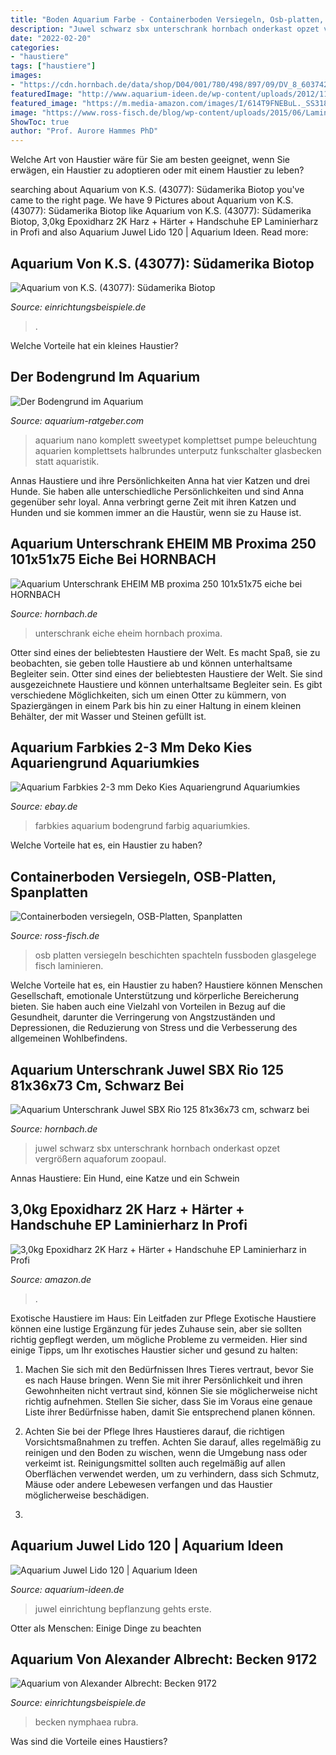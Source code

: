 ```yaml
---
title: "Boden Aquarium Farbe - Containerboden Versiegeln, Osb-platten, Spanplatten"
description: "Juwel schwarz sbx unterschrank hornbach onderkast opzet vergrößern aquaforum zoopaul"
date: "2022-02-20"
categories:
- "haustiere"
tags: ["haustiere"]
images:
- "https://cdn.hornbach.de/data/shop/D04/001/780/498/897/09/DV_8_6037424_01_4c_DE_20160520191953.jpg"
featuredImage: "http://www.aquarium-ideen.de/wp-content/uploads/2012/11/aquarium-einrichten-juwel-lido-120.jpg"
featured_image: "https://m.media-amazon.com/images/I/614T9FNEBuL._SS318_.jpg"
image: "https://www.ross-fisch.de/blog/wp-content/uploads/2015/06/Laminieren-005.jpg"
ShowToc: true
author: "Prof. Aurore Hammes PhD"
---
```



Welche Art von Haustier wäre für Sie am besten geeignet, wenn Sie erwägen, ein Haustier zu adoptieren oder mit einem Haustier zu leben?

	

		
searching about Aquarium von K.S. (43077): Südamerika Biotop you've came to the right page. We have 9 Pictures about Aquarium von K.S. (43077): Südamerika Biotop like Aquarium von K.S. (43077): Südamerika Biotop, 3,0kg Epoxidharz 2K Harz + Härter + Handschuhe EP Laminierharz in Profi and also Aquarium Juwel Lido 120 | Aquarium Ideen. Read more:
		
    
## Aquarium Von K.S. (43077): Südamerika Biotop

<img loading=lazy src="https://www.einrichtungsbeispiele.de/images_43077/h1080_w1920/aquarium-suedamerika-biotop__8ff03b7188cb38437a8de35c49ba3a49.jpg" onerror="this.onerror=null;this.src='https://tse1.mm.bing.net/th?id=OIP.JTPLHpIKfH2sHhs8xL8gxgHaJ4&amp;pid=15.1';" alt="Aquarium von K.S. (43077): Südamerika Biotop">

_Source: einrichtungsbeispiele.de_

>. 

	

Welche Vorteile hat ein kleines Haustier?

    
## Der Bodengrund Im Aquarium

<img loading=lazy src="https://m.media-amazon.com/images/I/614T9FNEBuL._SS318_.jpg" onerror="this.onerror=null;this.src='https://tse1.mm.bing.net/th?id=OIP.zX50CAOYaisy8103_ViSdAAAAA&amp;pid=15.1';" alt="Der Bodengrund im Aquarium">

_Source: aquarium-ratgeber.com_

>aquarium nano komplett sweetypet komplettset pumpe beleuchtung aquarien komplettsets halbrundes unterputz funkschalter glasbecken statt aquaristik. 

	

Annas Haustiere und ihre Persönlichkeiten
Anna hat vier Katzen und drei Hunde. Sie haben alle unterschiedliche Persönlichkeiten und sind Anna gegenüber sehr loyal. Anna verbringt gerne Zeit mit ihren Katzen und Hunden und sie kommen immer an die Haustür, wenn sie zu Hause ist.

    
## Aquarium Unterschrank EHEIM MB Proxima 250 101x51x75 Eiche Bei HORNBACH

<img loading=lazy src="https://cdn.hornbach.de/data/shop/D04/001/780/491/478/652/DV_8_4641692_01_4c_AT_20181204163339.jpg" onerror="this.onerror=null;this.src='https://tse1.mm.bing.net/th?id=OIP.MsbQMAjO-vVlyeTlpCHN0AHaF7&amp;pid=15.1';" alt="Aquarium Unterschrank EHEIM MB proxima 250 101x51x75 eiche bei HORNBACH">

_Source: hornbach.de_

>unterschrank eiche eheim hornbach proxima. 

	

Otter sind eines der beliebtesten Haustiere der Welt. Es macht Spaß, sie zu beobachten, sie geben tolle Haustiere ab und können unterhaltsame Begleiter sein.
Otter sind eines der beliebtesten Haustiere der Welt. Sie sind ausgezeichnete Haustiere und können unterhaltsame Begleiter sein. Es gibt verschiedene Möglichkeiten, sich um einen Otter zu kümmern, von Spaziergängen in einem Park bis hin zu einer Haltung in einem kleinen Behälter, der mit Wasser und Steinen gefüllt ist.

    
## Aquarium Farbkies 2-3 Mm Deko Kies Aquariengrund Aquariumkies

<img loading=lazy src="https://www.media.teichpoint.de/4s/artikelbilder/eBay800px/10520126.jpg" onerror="this.onerror=null;this.src='https://tse3.mm.bing.net/th?id=OIP.RrpXwr-xR8qG3Y0tV4xZmgHaHa&amp;pid=15.1';" alt="Aquarium Farbkies 2-3 mm Deko Kies Aquariengrund Aquariumkies">

_Source: ebay.de_

>farbkies aquarium bodengrund farbig aquariumkies. 

	

Welche Vorteile hat es, ein Haustier zu haben?

    
## Containerboden Versiegeln, OSB-Platten, Spanplatten

<img loading=lazy src="https://www.ross-fisch.de/blog/wp-content/uploads/2015/06/Laminieren-005.jpg" onerror="this.onerror=null;this.src='https://tse2.mm.bing.net/th?id=OIP.f2ktuq2-hKFyz79G1bznPQHaFj&amp;pid=15.1';" alt="Containerboden versiegeln, OSB-Platten, Spanplatten">

_Source: ross-fisch.de_

>osb platten versiegeln beschichten spachteln fussboden glasgelege fisch laminieren. 

	

Welche Vorteile hat es, ein Haustier zu haben?
Haustiere können Menschen Gesellschaft, emotionale Unterstützung und körperliche Bereicherung bieten. Sie haben auch eine Vielzahl von Vorteilen in Bezug auf die Gesundheit, darunter die Verringerung von Angstzuständen und Depressionen, die Reduzierung von Stress und die Verbesserung des allgemeinen Wohlbefindens.

    
## Aquarium Unterschrank Juwel SBX Rio 125 81x36x73 Cm, Schwarz Bei

<img loading=lazy src="https://cdn.hornbach.de/data/shop/D04/001/780/498/897/09/DV_8_6037424_01_4c_DE_20160520191953.jpg" onerror="this.onerror=null;this.src='https://tse4.mm.bing.net/th?id=OIP.k19gzUUa9AMdWipy61-6EwHaF7&amp;pid=15.1';" alt="Aquarium Unterschrank Juwel SBX Rio 125 81x36x73 cm, schwarz bei">

_Source: hornbach.de_

>juwel schwarz sbx unterschrank hornbach onderkast opzet vergrößern aquaforum zoopaul. 

	

Annas Haustiere: Ein Hund, eine Katze und ein Schwein

    
## 3,0kg Epoxidharz 2K Harz + Härter + Handschuhe EP Laminierharz In Profi

<img loading=lazy src="https://images-na.ssl-images-amazon.com/images/I/71jMVAz8LrL._SX1500_SY1500_.jpg" onerror="this.onerror=null;this.src='https://tse1.mm.bing.net/th?id=OIP.C81h-uV4s8_YnqsJwLyEfwHaD3&amp;pid=15.1';" alt="3,0kg Epoxidharz 2K Harz + Härter + Handschuhe EP Laminierharz in Profi">

_Source: amazon.de_

>. 

	

Exotische Haustiere im Haus: Ein Leitfaden zur Pflege
Exotische Haustiere können eine lustige Ergänzung für jedes Zuhause sein, aber sie sollten richtig gepflegt werden, um mögliche Probleme zu vermeiden. Hier sind einige Tipps, um Ihr exotisches Haustier sicher und gesund zu halten:
1. Machen Sie sich mit den Bedürfnissen Ihres Tieres vertraut, bevor Sie es nach Hause bringen. Wenn Sie mit ihrer Persönlichkeit und ihren Gewohnheiten nicht vertraut sind, können Sie sie möglicherweise nicht richtig aufnehmen. Stellen Sie sicher, dass Sie im Voraus eine genaue Liste ihrer Bedürfnisse haben, damit Sie entsprechend planen können.

2. Achten Sie bei der Pflege Ihres Haustieres darauf, die richtigen Vorsichtsmaßnahmen zu treffen. Achten Sie darauf, alles regelmäßig zu reinigen und den Boden zu wischen, wenn die Umgebung nass oder verkeimt ist. Reinigungsmittel sollten auch regelmäßig auf allen Oberflächen verwendet werden, um zu verhindern, dass sich Schmutz, Mäuse oder andere Lebewesen verfangen und das Haustier möglicherweise beschädigen.

3.

    
## Aquarium Juwel Lido 120 | Aquarium Ideen

<img loading=lazy src="http://www.aquarium-ideen.de/wp-content/uploads/2012/11/aquarium-einrichten-juwel-lido-120.jpg" onerror="this.onerror=null;this.src='https://tse3.mm.bing.net/th?id=OIP.x0gXhhyAxOWdBrRxyBS7TgHaFj&amp;pid=15.1';" alt="Aquarium Juwel Lido 120 | Aquarium Ideen">

_Source: aquarium-ideen.de_

>juwel einrichtung bepflanzung gehts erste. 

	

Otter als Menschen: Einige Dinge zu beachten

    
## Aquarium Von Alexander Albrecht: Becken 9172

<img loading=lazy src="https://www.einrichtungsbeispiele.de/images_9172/h1080_w1920/pflanzen-im-aquarium-becken-9172__5bcf8405a5fb06ec1df5cb2a7c293693.jpg" onerror="this.onerror=null;this.src='https://tse1.mm.bing.net/th?id=OIP.Fh6UzZzgUHUSu97TsWk6HgHaNK&amp;pid=15.1';" alt="Aquarium von Alexander Albrecht: Becken 9172">

_Source: einrichtungsbeispiele.de_

>becken nymphaea rubra. 

	

Was sind die Vorteile eines Haustiers?

